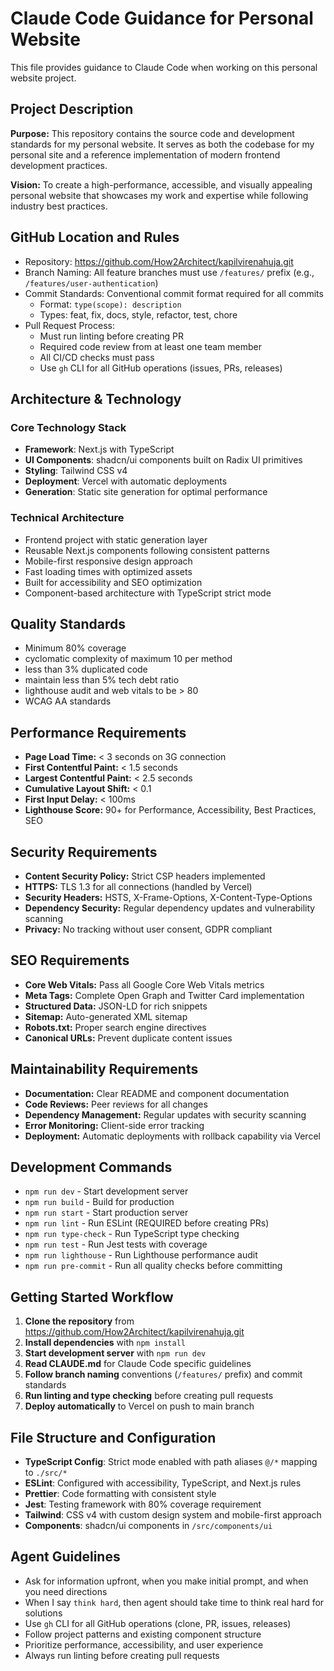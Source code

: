 # Claude Code Guidance for Personal Website

This file provides guidance to Claude Code when working on this personal website project.

## Project Description
**Purpose:** This repository contains the source code and development standards for my personal website. It serves as both the codebase for my personal site and a reference implementation of modern frontend development practices.

**Vision:** To create a high-performance, accessible, and visually appealing personal website that showcases my work and expertise while following industry best practices.

## GitHub Location and Rules
- Repository: https://github.com/How2Architect/kapilvirenahuja.git
- Branch Naming: All feature branches must use `/features/` prefix (e.g., `/features/user-authentication`)
- Commit Standards: Conventional commit format required for all commits
  - Format: `type(scope): description`
  - Types: feat, fix, docs, style, refactor, test, chore
- Pull Request Process:
  - Must run linting before creating PR
  - Required code review from at least one team member
  - All CI/CD checks must pass
  - Use `gh` CLI for all GitHub operations (issues, PRs, releases)

## Architecture & Technology

### Core Technology Stack
- **Framework**: Next.js with TypeScript
- **UI Components**: shadcn/ui components built on Radix UI primitives
- **Styling**: Tailwind CSS v4
- **Deployment**: Vercel with automatic deployments
- **Generation**: Static site generation for optimal performance

### Technical Architecture
- Frontend project with static generation layer
- Reusable Next.js components following consistent patterns
- Mobile-first responsive design approach
- Fast loading times with optimized assets
- Built for accessibility and SEO optimization
- Component-based architecture with TypeScript strict mode

## Quality Standards
- Minimum 80% coverage
- cyclomatic complexity of maximum 10 per method
- less than 3% duplicated code
- maintain less than 5% tech debt ratio
- lighthouse audit and web vitals to be > 80
- WCAG AA standards

## Performance Requirements
- **Page Load Time:** < 3 seconds on 3G connection
- **First Contentful Paint:** < 1.5 seconds
- **Largest Contentful Paint:** < 2.5 seconds
- **Cumulative Layout Shift:** < 0.1
- **First Input Delay:** < 100ms
- **Lighthouse Score:** 90+ for Performance, Accessibility, Best Practices, SEO

## Security Requirements
- **Content Security Policy:** Strict CSP headers implemented
- **HTTPS:** TLS 1.3 for all connections (handled by Vercel)
- **Security Headers:** HSTS, X-Frame-Options, X-Content-Type-Options
- **Dependency Security:** Regular dependency updates and vulnerability scanning
- **Privacy:** No tracking without user consent, GDPR compliant

## SEO Requirements
- **Core Web Vitals:** Pass all Google Core Web Vitals metrics
- **Meta Tags:** Complete Open Graph and Twitter Card implementation
- **Structured Data:** JSON-LD for rich snippets
- **Sitemap:** Auto-generated XML sitemap
- **Robots.txt:** Proper search engine directives
- **Canonical URLs:** Prevent duplicate content issues

## Maintainability Requirements
- **Documentation:** Clear README and component documentation
- **Code Reviews:** Peer reviews for all changes
- **Dependency Management:** Regular updates with security scanning
- **Error Monitoring:** Client-side error tracking
- **Deployment:** Automatic deployments with rollback capability via Vercel

## Development Commands
- `npm run dev` - Start development server
- `npm run build` - Build for production
- `npm run start` - Start production server
- `npm run lint` - Run ESLint (REQUIRED before creating PRs)
- `npm run type-check` - Run TypeScript type checking
- `npm run test` - Run Jest tests with coverage
- `npm run lighthouse` - Run Lighthouse performance audit
- `npm run pre-commit` - Run all quality checks before committing

## Getting Started Workflow
1. **Clone the repository** from https://github.com/How2Architect/kapilvirenahuja.git
2. **Install dependencies** with `npm install`
3. **Start development server** with `npm run dev`
4. **Read CLAUDE.md** for Claude Code specific guidelines
5. **Follow branch naming** conventions (`/features/` prefix) and commit standards
6. **Run linting and type checking** before creating pull requests
7. **Deploy automatically** to Vercel on push to main branch

## File Structure and Configuration
- **TypeScript Config**: Strict mode enabled with path aliases `@/*` mapping to `./src/*`
- **ESLint**: Configured with accessibility, TypeScript, and Next.js rules
- **Prettier**: Code formatting with consistent style
- **Jest**: Testing framework with 80% coverage requirement
- **Tailwind**: CSS v4 with custom design system and mobile-first approach
- **Components**: shadcn/ui components in `/src/components/ui`

## Agent Guidelines
- Ask for information upfront, when you make initial prompt, and when you need directions
- When I say `think hard`, then agent should take time to think real hard for solutions
- Use `gh` CLI for all GitHub operations (clone, PR, issues, releases)
- Follow project patterns and existing component structure
- Prioritize performance, accessibility, and user experience
- Always run linting before creating pull requests